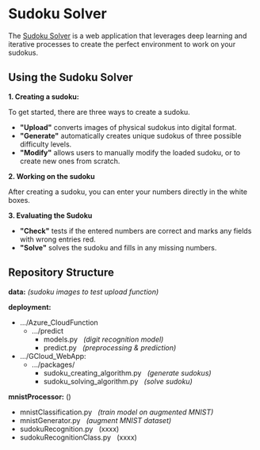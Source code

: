 # Sudoku Solver

The [Sudoku Solver](https://mysudokusolver.ey.r.appspot.com/) is a web application that leverages deep learning and 
iterative processes to create the perfect environment to work on your sudokus. 

## Using the Sudoku Solver
**1. Creating a sudoku:**

To get started, there are three ways to create a sudoku.

* **"Upload"** converts images of physical sudokus into digital format.
* **"Generate"** automatically creates unique sudokus of three possible difficulty levels.
* **"Modify"** allows users to manually modify the loaded sudoku, or to create new ones from scratch.

**2. Working on the sudoku**

After creating a sudoku, you can enter your numbers directly in the white boxes.

**3. Evaluating the Sudoku**

* **"Check"** tests if the entered numbers are correct and marks any fields with wrong entries red.
* **"Solve"** solves the sudoku and fills in any missing numbers.

## Repository Structure 

**data:** *(sudoku images to test upload function)*

**deployment:** 
* .../Azure_CloudFunction
    * .../predict    
        * models.py  &nbsp; *(digit recognition model)*
        * predict.py  &nbsp; *(preprocessing & prediction)*
* .../GCloud_WebApp:
    * .../packages/
        * sudoku_creating_algorithm.py &nbsp; *(generate sudokus)*
        * sudoku_solving_algorithm.py &nbsp; *(solve sudoku)*
        
**mnistProcessor:** ()
* mnistClassification.py &nbsp; *(train model on augmented MNIST)*
* mnistGenerator.py &nbsp; *(augment MNIST dataset)*
* sudokuRecognition.py &nbsp; (xxxx)
* sudokuRecognitionClass.py &nbsp; (xxxx)






















